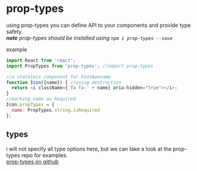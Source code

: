 # prop-types
using prop-types you can define API to your components and provide type safety.  
_**note** prop-types should be installed using `npm i prop-types --save`_

example
```javascript
import React from 'react';
import PropTypes from 'prop-types'; //import prop-types

//a stateless component for FontAwesome
function Icon({name}) { //using destruction
  return <i className={'fa fa-' + name} aria-hidden="true"></i>;
}
//marking name as Required
Icon.propTypes = {
  name: PropTypes.string.isRequired
};
```

## types
i will not specify all type options here, but we can take a look at the prop-types repo for examples.  
[prop-types on github](http://github.com/facebook/prop-types)
